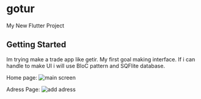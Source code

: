 # gotur

My New Flutter Project

## Getting Started

Im trying make a trade app like getir.
My first goal making interface.
If i can handle to make UI i will use BloC pattern and SQFlite database.

Home page:
![main screen](https://i.hizliresim.com/nzq3s94.png)


Adress Page:
![add adress](https://i.hizliresim.com/hlscg1l.png)
